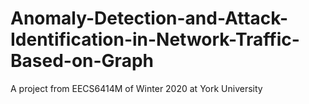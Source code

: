 # Anomaly-Detection-and-Attack-Identification-in-Network-Traffic-Based-on-Graph
A project from EECS6414M of Winter 2020 at York University
